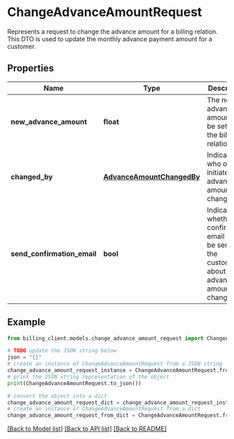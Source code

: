 # ChangeAdvanceAmountRequest

Represents a request to change the advance amount for a billing relation.  This DTO is used to update the monthly advance payment amount for a customer.

## Properties

Name | Type | Description | Notes
------------ | ------------- | ------------- | -------------
**new_advance_amount** | **float** | The new advance amount to be set for the billing relation. | [optional] 
**changed_by** | [**AdvanceAmountChangedBy**](AdvanceAmountChangedBy.md) | Indicates who or what initiated the advance amount change. | [optional] 
**send_confirmation_email** | **bool** | Indicates whether a confirmation email should be sent to the customer about the advance amount change. | [optional] 

## Example

```python
from billing_client.models.change_advance_amount_request import ChangeAdvanceAmountRequest

# TODO update the JSON string below
json = "{}"
# create an instance of ChangeAdvanceAmountRequest from a JSON string
change_advance_amount_request_instance = ChangeAdvanceAmountRequest.from_json(json)
# print the JSON string representation of the object
print(ChangeAdvanceAmountRequest.to_json())

# convert the object into a dict
change_advance_amount_request_dict = change_advance_amount_request_instance.to_dict()
# create an instance of ChangeAdvanceAmountRequest from a dict
change_advance_amount_request_from_dict = ChangeAdvanceAmountRequest.from_dict(change_advance_amount_request_dict)
```
[[Back to Model list]](../README.md#documentation-for-models) [[Back to API list]](../README.md#documentation-for-api-endpoints) [[Back to README]](../README.md)


